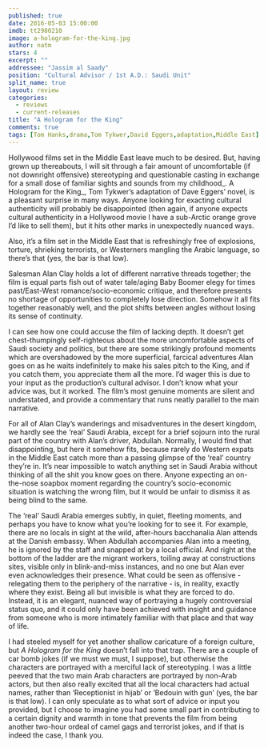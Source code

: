 ```yaml
---
published: true
date: 2016-05-03 15:00:00
imdb: tt2980210
image: a-hologram-for-the-king.jpg
author: natm
stars: 4
excerpt: ""
addressee: "Jassim al Saady"
position: "Cultural Advisor / 1st A.D.: Saudi Unit"
split_name: true
layout: review
categories: 
  - reviews
  - current-releases
title: "A Hologram for the King"
comments: true
tags: [Tom Hanks,drama,Tom Tykwer,David Eggers,adaptation,Middle East]
---
```

Hollywood films set in the Middle East leave much to be desired. But, having grown up thereabouts, I will sit through a fair amount of uncomfortable (if not downright offensive) stereotyping and questionable casting in exchange for a small dose of familiar sights and sounds from my childhood_. A Hologram for the King_, Tom Tykwer’s adaptation of Dave Eggers’ novel, is a pleasant surprise in many ways. Anyone looking for exacting cultural authenticity will probably be disappointed (then again, if anyone expects cultural authenticity in a Hollywood movie I have a sub-Arctic orange grove I’d like to sell them), but it hits other marks in unexpectedly nuanced ways. 

Also, it’s a film set in the Middle East that is refreshingly free of explosions, torture, shrieking terrorists, or Westerners mangling the Arabic language, so there’s that (yes, the bar is that low).  

Salesman Alan Clay holds a lot of different narrative threads together; the film is equal parts fish out of water tale/aging Baby Boomer elegy for times past/East-West romance/socio-economic critique, and therefore presents no shortage of opportunities to completely lose direction. Somehow it all fits together reasonably well, and the plot shifts between angles without losing its sense of continuity.  

I can see how one could accuse the film of lacking depth. It doesn’t get chest-thumpingly self-righteous about the more uncomfortable aspects of Saudi society and politics, but there are some strikingly profound moments which are overshadowed by the more superficial, farcical adventures Alan goes on as he waits indefinitely to make his sales pitch to the King, and if you catch them, you appreciate them all the more. I’d wager this is due to your input as the production’s cultural advisor. I don’t know what your advice was, but it worked. The film’s most genuine moments are silent and understated, and provide a commentary that runs neatly parallel to the main narrative. 

For all of Alan Clay’s wanderings and misadventures in the desert kingdom, we hardly see the ‘real’ Saudi Arabia, except for a brief sojourn into the rural part of the country with Alan’s driver, Abdullah. Normally, I would find that disappointing, but here it somehow fits, because rarely do Western expats in the Middle East catch more than a passing glimpse of the ‘real’ country they’re in. It’s near impossible to watch anything set in Saudi Arabia without thinking of all the shit you know goes on there. Anyone expecting an on-the-nose soapbox moment regarding the country’s socio-economic situation is watching the wrong film, but it would be unfair to dismiss it as being blind to the same. 

The ‘real’ Saudi Arabia emerges subtly, in quiet, fleeting moments, and perhaps you have to know what you’re looking for to see it. For example, there are no locals in sight at the wild, after-hours bacchanalia Alan attends at the Danish embassy. When Abdullah accompanies Alan into a meeting, he is ignored by the staff and snapped at by a local official. And right at the bottom of the ladder are the migrant workers, toiling away at constructions sites, visible only in blink-and-miss instances, and no one but Alan ever even acknowledges their presence. What could be seen as offensive - relegating them to the periphery of the narrative - is, in reality, exactly where they exist. Being all but invisible is what they are forced to do. Instead, it is an elegant, nuanced way of portraying a hugely controversial status quo, and it could only have been achieved with insight and guidance from someone who is more intimately familiar with that place and that way of life. 

I had steeled myself for yet another shallow caricature of a foreign culture, but _A Hologram for the King_ doesn’t fall into that trap. There are a couple of car bomb jokes (if we must we must, I suppose), but otherwise the characters are portrayed with a merciful lack of stereotyping. I was a little peeved that the two main Arab characters are portrayed by non-Arab actors, but then also really excited that all the local characters had actual names, rather than ‘Receptionist in hijab’ or ‘Bedouin with gun’ (yes, the bar is that low). I can only speculate as to what sort of advice or input you provided, but I choose to imagine you had some small part in contributing to a certain dignity and warmth in tone that prevents the film from being another two-hour ordeal of camel gags and terrorist jokes, and if that is indeed the case, I thank you.